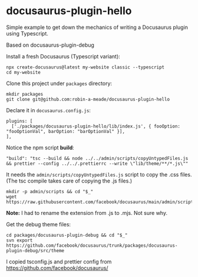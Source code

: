 # docusaurus-plugin-hello

Simple example to get down the mechanics of writing a Docusaurus plugin using Typescript.

Based on docusaurus-plugin-debug 

Install a fresh Docusaurus (Typescript variant):

```
npx create-docusaurus@latest my-website classic --typescript
cd my-website
```

Clone this project under `packages` directory:

```
mkdir packages
git clone git@github.com:robin-a-meade/docusaurus-plugin-hello
```

Declare it in `docusaurus.config.js`:

```
plugins: [
  ['./packages/docusaurus-plugin-hello/lib/index.js', { fooOption: "fooOptionVal", barOption: "barOptionVal" }],
],
```

Notice the npm script **build**:

```
"build": "tsc --build && node ../../admin/scripts/copyUntypedFiles.js && prettier --config ../../.prettierrc --write \"lib/theme/**/*.js\""
```

It needs the `admin/scripts/copyUntypedFiles.js` script to copy the .css files. (The tsc compile takes care of copying the .js files.)

```
mkdir -p admin/scripts && cd "$_"
wget https://raw.githubusercontent.com/facebook/docusaurus/main/admin/scripts/copyUntypedFiles.js
```

**Note:** I had to rename the extension from .js to .mjs. Not sure why.

Get the debug theme files:

```
cd packages/docusaurus-plugin-debug && cd "$_"
svn export https://github.com/facebook/docusaurus/trunk/packages/docusaurus-plugin-debug/src/theme
```


I copied tsconfig.js and prettier config from https://github.com/facebook/docusaurus/
